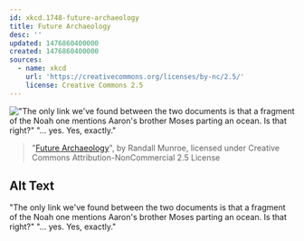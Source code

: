 ```yaml
---
id: xkcd.1748-future-archaeology
title: Future Archaeology
desc: ''
updated: 1476860400000
created: 1476860400000
sources:
  - name: xkcd
    url: 'https://creativecommons.org/licenses/by-nc/2.5/'
    license: Creative Commons 2.5
---
```

!["The only link we've found between the two documents is that a fragment of the Noah one mentions Aaron's brother Moses parting an ocean. Is that right?" "... yes. Yes, exactly."](https://imgs.xkcd.com/comics/future_archaeology.png)
> "[Future Archaeology](https://xkcd.com/1748/)", by Randall Munroe, licensed under Creative Commons Attribution-NonCommercial 2.5 License

## Alt Text
"The only link we've found between the two documents is that a fragment of the Noah one mentions Aaron's brother Moses parting an ocean. Is that right?" "... yes. Yes, exactly."
